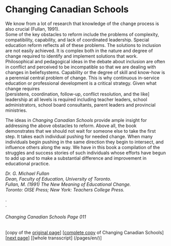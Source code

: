 # Changing Canadian Schools
We know from a lot of research that knowledge of the change process is also
crucial (Fullan, 1991).  
Some of the key obstacles to reform include the problems
of complexity, compatibility, capability, and lack of coordinated
leadership. Special education reform reflects all of these
problems. The solutions to inclusion are not easily achieved. It
is complex both in the nature and degree of change required to
identify and implement solutions that work. Philosophical and
pedagogical ideas in the debate about inclusion are often in
conflict and perceived to be incompatible so that we are dealing
with changes in beliefsystems. Capability or the degree of skill
and know-how is a perennial central problem of change.
This is why continuous in-service education or professional
development is a critical strategy. Given what change requires  
[persistens, coordination, follow-up, conflict resolution, and the like] 
leadership at all levels is required including teacher leaders,
school administrators, school board consultants, parent leaders and provincial ministries.  

The ideas in *Changing Canadian Schools* provide ample
insight for addressing the above obstacles to reform. Above
all, the book demonstrates that we should not wait for someone
else to take the first step. It takes each individual pushing for
needed change. When many individuals begin pushing in the
same direction they begin to intersect, and influence others
along the way. We have in this book a compilation of the
struggles and success stories of such individuals whose efforts
have begun to add up and to make a substantial difference and
improvement in educational practice.  

*Dr. G. Michael Fullan*  
*Dean, Faculty of Education, University of Toronto.*  
*Fullan, M. (1991) The New Meaning of Educational Change.*  
*Toronto: OISE Press; New York: Teachers College Press.*


.  
.  
###### Changing Canadian Schools Page 011

[copy of the [original page](/copies-from-original/CCS011.png)]
[[complete copy](/copies-from-original/BestCopy_Changing_Canadian_Schools_Perspectives_on_Disability_and_Inclusion.pdf) of Changing Canadian Schools]
[[next page](Changing_Canadian_Schools-012)]
[[whole transscript] (/pages/en/)]
